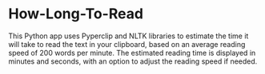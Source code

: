 ﻿# How-Long-To-Read


This Python app uses Pyperclip and NLTK libraries to estimate the time it will take to read the text in your clipboard, based on an average reading speed of 200 words per minute. The estimated reading time is displayed in minutes and seconds, with an option to adjust the reading speed if needed.
